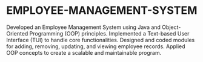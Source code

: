 # EMPLOYEE-MANAGEMENT-SYSTEM
 Developed an Employee Management System using Java and Object-Oriented Programming (OOP) principles.  Implemented a Text-based User Interface (TUI) to handle core functionalities.  Designed and coded modules for adding, removing, updating, and viewing employee records.  Applied OOP concepts to create a scalable and maintainable program.
